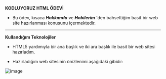 **KODLUYORUZ HTML ÖDEVİ**

* Bu ödev, kısaca ***Hakkımda*** ve ***Hobilerim*** 'den bahsettiğim basit bir web site hazırlanması konusunu içermektedir.

---




**Kullandığım Teknolojiler**

- HTML5 yardımıyla bir ana başlık ve iki ara başlık ile basit bir web sitesi hazırladım.

* Hazırladığım web sitesinin önizlenimi aşağıdaki gibidir:

![image](https://user-images.githubusercontent.com/44526010/163256232-95e21118-d757-463d-8904-7c2f16651e0d.png)
